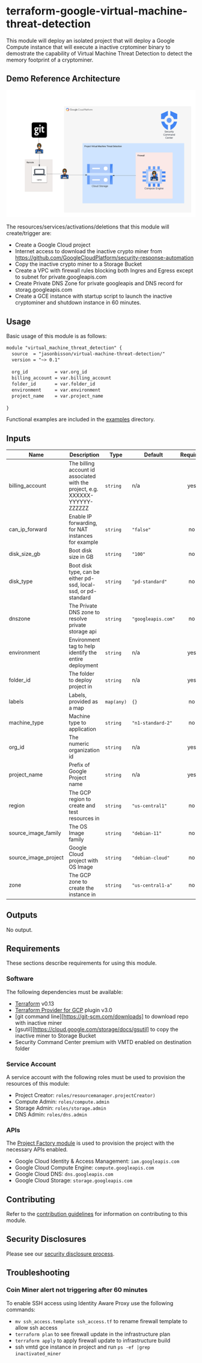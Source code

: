 # terraform-google-virtual-machine-threat-detection

This module will deploy an isolated project that will deploy a Google Compute instance that will execute a inactive crptominer binary to demostrate the capability of Virtual Machine Threat Detection to detect the memory footprint of a cryptominer.

## Demo Reference Architecture
![Reference Architecture](diagram/vmtd.png)

The resources/services/activations/deletions that this module will create/trigger are:

- Create a Google Cloud project
- Internet access to download the inactive crypto miner from https://github.com/GoogleCloudPlatform/security-response-automation
- Copy the inactive crypto miner to a Storage Bucket
- Create a VPC with firewall rules blocking both Ingres and Egress except to subnet for private.googleapis.com
- Create Private DNS Zone for private googleapis and DNS record for storag.googleapis.com
- Create a GCE instance with startup script to launch the inactive cryptominer and shutdown instance in 60 minutes.


## Usage

Basic usage of this module is as follows:

```hcl
module "virtual_machine_threat_detection" {
  source  = "jasonbisson/virtual-machine-threat-detection/"
  version = "~> 0.1"

  org_id          = var.org_id
  billing_account = var.billing_account
  folder_id       = var.folder_id
  environment     = var.environment
  project_name    = var.project_name

}
```

Functional examples are included in the
[examples](./examples/) directory.

<!-- BEGINNING OF PRE-COMMIT-TERRAFORM DOCS HOOK -->
## Inputs

| Name | Description | Type | Default | Required |
|------|-------------|------|---------|:--------:|
| billing\_account | The billing account id associated with the project, e.g. XXXXXX-YYYYYY-ZZZZZZ | `string` | n/a | yes |
| can\_ip\_forward | Enable IP forwarding, for NAT instances for example | `string` | `"false"` | no |
| disk\_size\_gb | Boot disk size in GB | `string` | `"100"` | no |
| disk\_type | Boot disk type, can be either pd-ssd, local-ssd, or pd-standard | `string` | `"pd-standard"` | no |
| dnszone | The Private DNS zone to resolve private storage api | `string` | `"googleapis.com"` | no |
| environment | Environment tag to help identify the entire deployment | `string` | n/a | yes |
| folder\_id | The folder to deploy project in | `string` | n/a | yes |
| labels | Labels, provided as a map | `map(any)` | `{}` | no |
| machine\_type | Machine type to application | `string` | `"n1-standard-2"` | no |
| org\_id | The numeric organization id | `string` | n/a | yes |
| project\_name | Prefix of Google Project name | `string` | n/a | yes |
| region | The GCP region to create and test resources in | `string` | `"us-central1"` | no |
| source\_image\_family | The OS Image family | `string` | `"debian-11"` | no |
| source\_image\_project | Google Cloud project with OS Image | `string` | `"debian-cloud"` | no |
| zone | The GCP zone to create the instance in | `string` | `"us-central1-a"` | no |

## Outputs

No output.

<!-- END OF PRE-COMMIT-TERRAFORM DOCS HOOK -->

## Requirements

These sections describe requirements for using this module.

### Software

The following dependencies must be available:

- [Terraform][terraform] v0.13
- [Terraform Provider for GCP][terraform-provider-gcp] plugin v3.0
- [git command line][https://git-scm.com/downloads] to download repo with inactive miner
- [gsutil][https://cloud.google.com/storage/docs/gsutil] to copy the inactive miner to Storage Bucket
- Security Command Center premium with VMTD enabled on destination folder

### Service Account
A service account with the following roles must be used to provision
the resources of this module:

- Project Creator: `roles/resourcemanager.projectCreator)`
- Compute Admin: `roles/compute.admin`
- Storage Admin: `roles/storage.admin`
- DNS Admin: `roles/dns.admin`

### APIs

The [Project Factory module][project-factory-module] is used to
provision the project with the necessary APIs enabled.

- Google Cloud Identity & Access Management: `iam.googleapis.com`
- Google Cloud Compute Engine: `compute.googleapis.com`
- Google Cloud DNS: `dns.googleapis.com`
- Google Cloud Storage: `storage.googleapis.com`

## Contributing

Refer to the [contribution guidelines](./CONTRIBUTING.md) for
information on contributing to this module.

[iam-module]: https://registry.terraform.io/modules/terraform-google-modules/iam/google
[project-factory-module]: https://registry.terraform.io/modules/terraform-google-modules/project-factory/google
[terraform-provider-gcp]: https://www.terraform.io/docs/providers/google/index.html
[terraform]: https://www.terraform.io/downloads.html

## Security Disclosures

Please see our [security disclosure process](./SECURITY.md).

## Troubleshooting 

### Coin Miner alert not triggering after 60 minutes

To enable SSH access using Identity Aware Proxy use the following commands:
- `mv ssh_access.template ssh_access.tf` to rename firewall template to allow ssh access
- `terraform plan` to see firewall update in the infrastructure plan
- `terraform apply` to apply firewall update to infrastructure build
- ssh vmtd gce instance in project and run `ps -ef |grep inactivated_miner`
